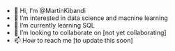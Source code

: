 - 👋 Hi, I’m @MartinKibandi
- 👀 I’m interested in data science and macnine learning
- 🌱 I’m currently learning SQL
- 💞️ I’m looking to collaborate on [not yet collaborating]
- 📫 How to reach me [to update this soon]

<!---
MartinKibandi/MartinKibandi is a ✨ special ✨ repository because its `README.md` (this file) appears on your GitHub profile.
You can click the Preview link to take a look at your changes.
--->
